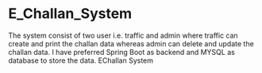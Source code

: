 # E_Challan_System
The system consist of two user i.e. traffic and admin where traffic can create and print the challan data whereas admin can delete and update the challan data. I have preferred Spring Boot as backend and MYSQL as database to store the data. 
EChallan System
